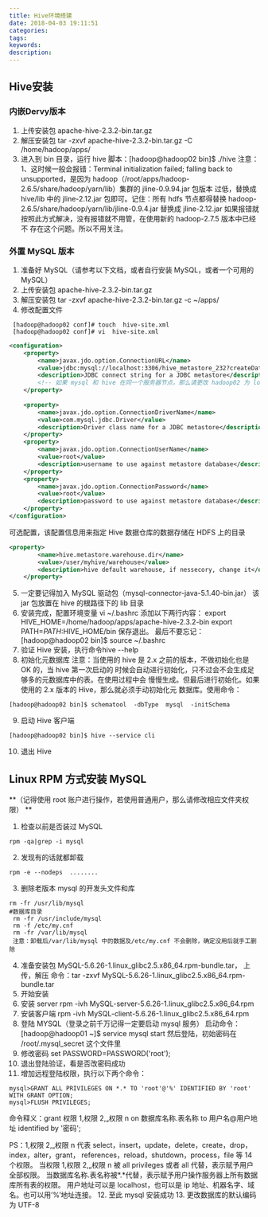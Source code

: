 ```yaml
---
title: Hive环境搭建
date: 2018-04-03 19:11:51
categories:
tags:
keywords:
description:
---
```

## Hive安装
### 内嵌Dervy版本
1. 上传安装包 apache-hive-2.3.2-bin.tar.gz 
2.  解压安装包 tar  -zxvf  apache-hive-2.3.2-bin.tar.gz  -C  /home/hadoop/apps/ 
3. 进入到 bin 目录，运行 hive 脚本：[hadoop@hadoop02 bin]$ ./hive 
         注意： 1、这时候一般会报错：Terminal initialization failed; falling back to unsupported，是因为 hadoop（/root/apps/hadoop-2.6.5/share/hadoop/yarn/lib）集群的 jline-0.9.94.jar 包版本 过低，替换成 hive/lib 中的 jline-2.12.jar 包即可。记住：所有 hdfs 节点都得替换 hadoop-2.6.5/share/hadoop/yarn/lib/jline-0.9.4.jar 替换成 jline-2.12.jar 如果报错就按照此方式解决，没有报错就不用管，在使用新的 hadoop-2.7.5 版本中已经不 存在这个问题。所以不用关注。 
<!---more--->
### 外置 MySQL 版本 
1. 准备好 MySQL（请参考以下文档，或者自行安装 MySQL，或者一个可用的 MySQL） 
2. 上传安装包 apache-hive-2.3.2-bin.tar.gz 
3. 解压安装包 tar  -zxvf  apache-hive-2.3.2-bin.tar.gz  -c  ~/apps/ 
4. 修改配置文件 
 ```shell
  [hadoop@hadoop02 conf]# touch  hive-site.xml     
  [hadoop@hadoop02 conf]# vi  hive-site.xml 
  ````
```xml
<configuration> 
	<property> 
		<name>javax.jdo.option.ConnectionURL</name> 
		<value>jdbc:mysql://localhost:3306/hive_metastore_232?createDatabaseIfNotExist=true</value> 
		<description>JDBC connect string for a JDBC metastore</description> 
		<!-- 如果 mysql 和 hive 在同一个服务器节点，那么请更改 hadoop02 为 localhost  --> 
	</property> 
 
	<property> 
		<name>javax.jdo.option.ConnectionDriverName</name> 
		<value>com.mysql.jdbc.Driver</value> 
		<description>Driver class name for a JDBC metastore</description> 
	</property> 
	<property> 
		<name>javax.jdo.option.ConnectionUserName</name> 
		<value>root</value> 
		<description>username to use against metastore database</description> 
	</property> 
	<property> 
		<name>javax.jdo.option.ConnectionPassword</name> 
		<value>root</value> 
		<description>password to use against metastore database</description> 
	</property> 
</configuration> 
```
可选配置，该配置信息用来指定 Hive 数据仓库的数据存储在 HDFS 上的目录 
```xml
<property> 
		<name>hive.metastore.warehouse.dir</name> 
		<value>/user/myhive/warehouse</value> 
		<description>hive default warehouse, if nessecory, change it</description> 
	</property> 
```
5. 一定要记得加入 MySQL 驱动包（mysql-connector-java-5.1.40-bin.jar） 该 jar 包放置在 hive 的根路径下的 lib 目录 
6. 安装完成，配置环境变量 
         vi ~/.bashrc  添加以下两行内容：
        export HIVE_HOME=/home/hadoop/apps/apache-hive-2.3.2-bin 
        export PATH=$PATH:$HIVE_HOME/bin 保存退出。 
        最后不要忘记：[hadoop@hadoop02 bin]$ source  ~/.bashrc 
7.  验证 Hive 安装，执行命令hive --help
8.  初始化元数据库 
        注意：当使用的 hive 是 2.x 之前的版本，不做初始化也是 OK 的，当 hive 第一次启动的 时候会自动进行初始化，只不过会不会生成足够多的元数据库中的表。在使用过程中会 慢慢生成。但最后进行初始化。如果使用的 2.x 版本的 Hive，那么就必须手动初始化元 数据库。使用命令：
```shell
[hadoop@hadoop02 bin]$ schematool  -dbType  mysql  -initSchema 
```
 9. 启动 Hive 客户端 
```shell
[hadoop@hadoop02 bin]$ hive --service cli 
```
10. 退出 Hive 
## Linux RPM 方式安装 MySQL 
**（记得使用 root 账户进行操作，若使用普通用户，那么请修改相应文件夹权限） **
1.  检查以前是否装过 MySQL 
```shell
rpm -qa|grep -i mysql 
```
2.  发现有的话就都卸载 
```shell
rpm -e --nodeps  ........
```
3. 删除老版本 mysql 的开发头文件和库 
```shell
rm -fr /usr/lib/mysql     
#数据库目录
 rm -fr /usr/include/mysql       
 rm -f /etc/my.cnf 
 rm -fr /var/lib/mysql 
 注意：卸载后/var/lib/mysql 中的数据及/etc/my.cnf 不会删除，确定没用后就手工删除 
```
4.  准备安装包 MySQL-5.6.26-1.linux_glibc2.5.x86_64.rpm-bundle.tar， 上传，解压 命令：tar -zxvf MySQL-5.6.26-1.linux_glibc2.5.x86_64.rpm-bundle.tar 
5.  开始安装 
6.  安装 server  rpm -ivh MySQL-server-5.6.26-1.linux_glibc2.5.x86_64.rpm 
7.  安装客户端 rpm -ivh MySQL-client-5.6.26-1.linux_glibc2.5.x86_64.rpm 
8.  登陆 MYSQL（登录之前千万记得一定要启动 mysql 服务） 启动命令： [hadoop@hadoop01 ~]$ service mysql start 
然后登陆，初始密码在 /root/.mysql_secret 这个文件里 
9. 修改密码 set PASSWORD=PASSWORD('root'); 
10. 退出登陆验证，看是否改密码成功 
11. 增加远程登陆权限，执行以下两个命令： 
```mysql
mysql>GRANT ALL PRIVILEGES ON *.* TO 'root'@'%' IDENTIFIED BY 'root' WITH GRANT OPTION;  
mysql>FLUSH PRIVILEGES; 
```
 命令释义：grant 权限 1,权限 2,„权限 n on 数据库名称.表名称 to 用户名@用户地址 identified by '密码'; 
 
PS：1,权限 2,„权限 n 代表 select，insert，update，delete，create，drop，index，alter，grant， references，reload，shutdown，process，file 等 14 个权限。 当权限 1,权限 2,„权限 n 被 all privileges 或者 all 代替，表示赋予用户全部权限。 当数据库名称.表名称被*.*代替，表示赋予用户操作服务器上所有数据库所有表的权限。 用户地址可以是 localhost，也可以是 ip 地址、机器名字、域名。也可以用’%’地址连接。 
12. 至此 mysql 安装成功 
13. 更改数据库的默认编码为 UTF-8 